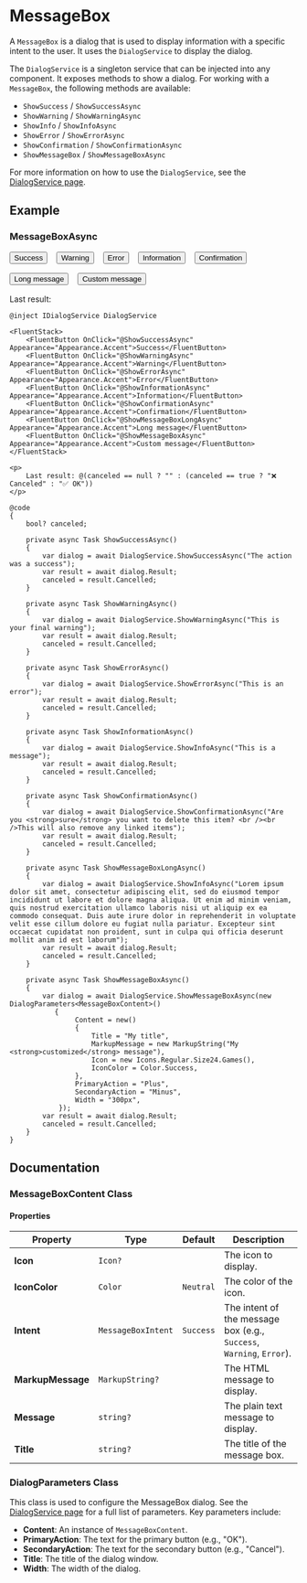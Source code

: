 # MessageBox

A `MessageBox` is a dialog that is used to display information with a specific intent to the user. It uses the `DialogService` to display the dialog.

The `DialogService` is a singleton service that can be injected into any component. It exposes methods to show a dialog. For working with a `MessageBox`, the following methods are available:

*   `ShowSuccess` / `ShowSuccessAsync`
*   `ShowWarning` / `ShowWarningAsync`
*   `ShowInfo` / `ShowInfoAsync`
*   `ShowError` / `ShowErrorAsync`
*   `ShowConfirmation` / `ShowConfirmationAsync`
*   `ShowMessageBox` / `ShowMessageBoxAsync`

For more information on how to use the `DialogService`, see the [DialogService page](./).

## Example

### MessageBoxAsync

<div style="display: flex; flex-wrap: wrap; gap: 1rem;">
    <button>Success</button>
    <button>Warning</button>
    <button>Error</button>
    <button>Information</button>
    <button>Confirmation</button>
    <button>Long message</button>
    <button>Custom message</button>
</div>
<p style="margin-top: 1rem;">Last result:</p>

```razor
@inject IDialogService DialogService

<FluentStack>
    <FluentButton OnClick="@ShowSuccessAsync" Appearance="Appearance.Accent">Success</FluentButton>
    <FluentButton OnClick="@ShowWarningAsync" Appearance="Appearance.Accent">Warning</FluentButton>
    <FluentButton OnClick="@ShowErrorAsync" Appearance="Appearance.Accent">Error</FluentButton>
    <FluentButton OnClick="@ShowInformationAsync" Appearance="Appearance.Accent">Information</FluentButton>
    <FluentButton OnClick="@ShowConfirmationAsync" Appearance="Appearance.Accent">Confirmation</FluentButton>
    <FluentButton OnClick="@ShowMessageBoxLongAsync" Appearance="Appearance.Accent">Long message</FluentButton>
    <FluentButton OnClick="@ShowMessageBoxAsync" Appearance="Appearance.Accent">Custom message</FluentButton>
</FluentStack>

<p>
    Last result: @(canceled == null ? "" : (canceled == true ? "❌ Canceled" : "✅ OK"))
</p>

@code
{
    bool? canceled;

    private async Task ShowSuccessAsync()
    {
        var dialog = await DialogService.ShowSuccessAsync("The action was a success");
        var result = await dialog.Result;
        canceled = result.Cancelled;
    }

    private async Task ShowWarningAsync()
    {
        var dialog = await DialogService.ShowWarningAsync("This is your final warning");
        var result = await dialog.Result;
        canceled = result.Cancelled;
    }

    private async Task ShowErrorAsync()
    {
        var dialog = await DialogService.ShowErrorAsync("This is an error");
        var result = await dialog.Result;
        canceled = result.Cancelled;
    }

    private async Task ShowInformationAsync()
    {
        var dialog = await DialogService.ShowInfoAsync("This is a message");
        var result = await dialog.Result;
        canceled = result.Cancelled;
    }

    private async Task ShowConfirmationAsync()
    {
        var dialog = await DialogService.ShowConfirmationAsync("Are you <strong>sure</strong> you want to delete this item? <br /><br />This will also remove any linked items");
        var result = await dialog.Result;
        canceled = result.Cancelled;
    }

    private async Task ShowMessageBoxLongAsync()
    {
        var dialog = await DialogService.ShowInfoAsync("Lorem ipsum dolor sit amet, consectetur adipiscing elit, sed do eiusmod tempor incididunt ut labore et dolore magna aliqua. Ut enim ad minim veniam, quis nostrud exercitation ullamco laboris nisi ut aliquip ex ea commodo consequat. Duis aute irure dolor in reprehenderit in voluptate velit esse cillum dolore eu fugiat nulla pariatur. Excepteur sint occaecat cupidatat non proident, sunt in culpa qui officia deserunt mollit anim id est laborum");
        var result = await dialog.Result;
        canceled = result.Cancelled;
    }

    private async Task ShowMessageBoxAsync()
    {
        var dialog = await DialogService.ShowMessageBoxAsync(new DialogParameters<MessageBoxContent>()
           {
                Content = new()
                {
                    Title = "My title",
                    MarkupMessage = new MarkupString("My <strong>customized</strong> message"),
                    Icon = new Icons.Regular.Size24.Games(),
                    IconColor = Color.Success,
                },
                PrimaryAction = "Plus",
                SecondaryAction = "Minus",
                Width = "300px",
            });
        var result = await dialog.Result;
        canceled = result.Cancelled;
    }
}
```

## Documentation

### MessageBoxContent Class

#### Properties

| Property | Type | Default | Description |
| --- | --- | --- | --- |
| **Icon** | `Icon?` | | The icon to display. |
| **IconColor** | `Color` | `Neutral` | The color of the icon. |
| **Intent** | `MessageBoxIntent` | `Success` | The intent of the message box (e.g., `Success`, `Warning`, `Error`). |
| **MarkupMessage** | `MarkupString?` | | The HTML message to display. |
| **Message** | `string?` | | The plain text message to display. |
| **Title** | `string?` | | The title of the message box. |

### DialogParameters<MessageBoxContent> Class

This class is used to configure the MessageBox dialog. See the [DialogService page](./) for a full list of parameters. Key parameters include:

*   **Content**: An instance of `MessageBoxContent`.
*   **PrimaryAction**: The text for the primary button (e.g., "OK").
*   **SecondaryAction**: The text for the secondary button (e.g., "Cancel").
*   **Title**: The title of the dialog window.
*   **Width**: The width of the dialog.